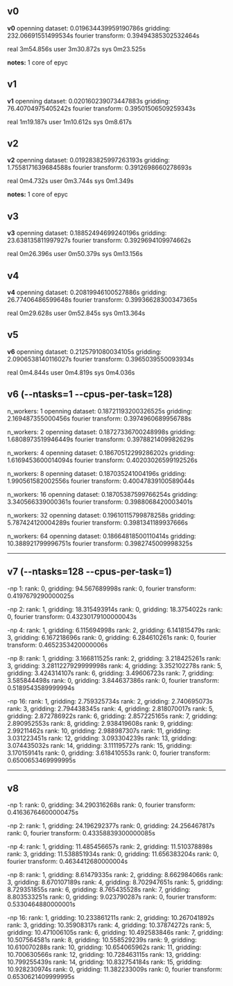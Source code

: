 ## v0
**v0**
openning dataset: 0.019634439959190786s
gridding: 232.06691551499534s
fourier transform: 0.39494385302532464s

real    3m54.856s
user    3m30.872s
sys     0m23.525s


**notes:** 1 core of epyc

## v1
**v1**
openning dataset: 0.020160239073447883s
gridding: 76.40704975405242s
fourier transform: 0.39501506509259343s

real    1m19.187s
user    1m10.612s
sys     0m8.617s

## v2
**v2**
openning dataset: 0.019283825997263193s
gridding: 1.7558171639684588s
fourier transform: 0.3912698660278693s

real    0m4.732s
user    0m3.744s
sys     0m1.349s

**notes:** 1 core of epyc

## v3
**v3**
openning dataset: 0.18852494699240196s
gridding: 23.638135811997927s
fourier transform: 0.3929694109974662s

real    0m26.396s
user    0m50.379s
sys     0m13.156s


## v4
**v4**
openning dataset: 0.20819946100527886s
gridding: 26.77406486599648s
fourier transform: 0.39936628300347365s

real    0m29.628s
user    0m52.845s
sys     0m13.364s


## v5
**v6**
openning dataset: 0.2125791080034105s
gridding: 2.0906538140116027s
fourier transform: 0.3965039550093934s

real    0m4.844s
user    0m4.819s
sys     0m4.036s


## v6 (--ntasks=1 --cpus-per-task=128)
n_workers: 1
openning dataset: 0.18721193200326525s
gridding: 2.169487355000456s
fourier transform: 0.3974960689956788s


n_workers: 2
openning dataset: 0.18727336700248998s
gridding: 1.6808973519946449s
fourier transform: 0.3978821409982629s


n_workers: 4
openning dataset: 0.18670512299286202s
gridding: 1.6169453600014094s
fourier transform: 0.40203026599192526s


n_workers: 8
openning dataset: 0.187035241004196s
gridding: 1.990561582002556s
fourier transform: 0.40047839100589044s


n_workers: 16
openning dataset: 0.18705387599766254s
gridding: 3.340566339000361s
fourier transform: 0.3988068420003401s


n_workers: 32
openning dataset: 0.19610115799878258s
gridding: 5.787424120004289s
fourier transform: 0.3981341189937666s


n_workers: 64
openning dataset: 0.18664818500110414s
gridding: 10.388921799996751s
fourier transform: 0.3982745009998325s


---
## v7 (--ntasks=128 --cpus-per-task=1)
-np 1:
rank: 0, gridding: 94.567689998s
rank: 0, fourier transform: 0.4197679290000025s

-np 2:
rank: 1, gridding: 18.315493914s
rank: 0, gridding: 18.3754022s
rank: 0, fourier transform: 0.43230179100000043s

-np 4:
rank: 1, gridding: 6.115694998s
rank: 2, gridding: 6.141815479s
rank: 3, gridding: 6.167218696s
rank: 0, gridding: 6.284610261s
rank: 0, fourier transform: 0.4652353420000006s

-np 8:
rank: 1, gridding: 3.166811525s
rank: 2, gridding: 3.218425261s
rank: 3, gridding: 3.2811227929999998s
rank: 4, gridding: 3.352102278s
rank: 5, gridding: 3.424314107s
rank: 6, gridding: 3.49606723s
rank: 7, gridding: 3.585844498s
rank: 0, gridding: 3.844637386s
rank: 0, fourier transform: 0.5189543589999994s

-np 16:
rank: 1, gridding: 2.759325734s
rank: 2, gridding: 2.740695073s
rank: 3, gridding: 2.794438345s
rank: 4, gridding: 2.818070017s
rank: 5, gridding: 2.872786922s
rank: 6, gridding: 2.857225165s
rank: 7, gridding: 2.890952553s
rank: 8, gridding: 2.938419608s
rank: 9, gridding: 2.99211462s
rank: 10, gridding: 2.988987307s
rank: 11, gridding: 3.031223451s
rank: 12, gridding: 3.093304239s
rank: 13, gridding: 3.074435032s
rank: 14, gridding: 3.111195727s
rank: 15, gridding: 3.170159141s
rank: 0, gridding: 3.618410553s
rank: 0, fourier transform: 0.6500653469999995s



---
## v8

-np 1:
rank: 0, gridding: 34.290316268s
rank: 0, fourier transform: 0.41636764600000475s

-np 2:
rank: 1, gridding: 24.196292377s
rank: 0, gridding: 24.256467817s
rank: 0, fourier transform: 0.43358839300000085s

-np 4:
rank: 1, gridding: 11.485456657s
rank: 2, gridding: 11.510378898s
rank: 3, gridding: 11.538851934s
rank: 0, gridding: 11.656383204s
rank: 0, fourier transform: 0.4634412680000004s

-np 8:
rank: 1, gridding: 8.61479335s
rank: 2, gridding: 8.662984066s
rank: 3, gridding: 8.670107189s
rank: 4, gridding: 8.702947651s
rank: 5, gridding: 8.729351855s
rank: 6, gridding: 8.765435528s
rank: 7, gridding: 8.803533251s
rank: 0, gridding: 9.023790287s
rank: 0, fourier transform: 0.5330464880000001s

-np 16:
rank: 1, gridding: 10.233861211s
rank: 2, gridding: 10.267041892s
rank: 3, gridding: 10.35908317s
rank: 4, gridding: 10.37874272s
rank: 5, gridding: 10.471006105s
rank: 6, gridding: 10.492583846s
rank: 7, gridding: 10.507564581s
rank: 8, gridding: 10.558529239s
rank: 9, gridding: 10.610070288s
rank: 10, gridding: 10.654065962s
rank: 11, gridding: 10.700630566s
rank: 12, gridding: 10.728463115s
rank: 13, gridding: 10.799255439s
rank: 14, gridding: 10.832754184s
rank: 15, gridding: 10.928230974s
rank: 0, gridding: 11.382233009s
rank: 0, fourier transform: 0.6530621409999995s



